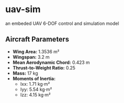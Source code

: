 # uav-sim
an embeded UAV 6-DOF control and simulation model

## Aircraft Parameters
- **Wing Area:** 1.3536 m²
- **Wingspan:** 3.2 m
- **Mean Aerodynamic Chord:** 0.423 m
- **Thrust-to-Weight Ratio:** 0.25
- **Mass:** 17 kg
- **Moments of Inertia:**
  - Ixx: 1.71 kg·m²
  - Iyy: 5.54 kg·m²
  - Izz: 4.15 kg·m²
